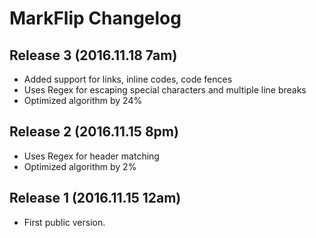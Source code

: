 # MarkFlip Changelog

## Release 3 (2016.11.18 7am)
* Added support for links, inline codes, code fences
* Uses Regex for escaping special characters and multiple line breaks
* Optimized algorithm by 24%

## Release 2 (2016.11.15 8pm)
* Uses Regex for header matching
* Optimized algorithm by 2%

## Release 1 (2016.11.15 12am)
* First public version.
